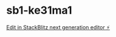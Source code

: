 # sb1-ke31ma1

[Edit in StackBlitz next generation editor ⚡️](https://stackblitz.com/~/github.com/javilaalonso/sb1-ke31ma1)